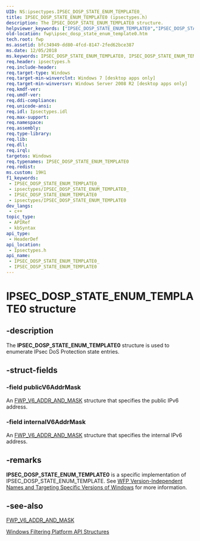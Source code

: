 ```yaml
---
UID: NS:ipsectypes.IPSEC_DOSP_STATE_ENUM_TEMPLATE0_
title: IPSEC_DOSP_STATE_ENUM_TEMPLATE0 (ipsectypes.h)
description: The IPSEC_DOSP_STATE_ENUM_TEMPLATE0 structure.
helpviewer_keywords: ["IPSEC_DOSP_STATE_ENUM_TEMPLATE0","IPSEC_DOSP_STATE_ENUM_TEMPLATE0 structure [Filtering]","fwp.ipsec_dosp_state_enum_template0","ipsectypes/IPSEC_DOSP_STATE_ENUM_TEMPLATE0"]
old-location: fwp\ipsec_dosp_state_enum_template0.htm
tech.root: fwp
ms.assetid: bfc34949-dd80-4fcd-8147-2fed62bce387
ms.date: 12/05/2018
ms.keywords: IPSEC_DOSP_STATE_ENUM_TEMPLATE0, IPSEC_DOSP_STATE_ENUM_TEMPLATE0 structure [Filtering], fwp.ipsec_dosp_state_enum_template0, ipsectypes/IPSEC_DOSP_STATE_ENUM_TEMPLATE0
req.header: ipsectypes.h
req.include-header: 
req.target-type: Windows
req.target-min-winverclnt: Windows 7 [desktop apps only]
req.target-min-winversvr: Windows Server 2008 R2 [desktop apps only]
req.kmdf-ver: 
req.umdf-ver: 
req.ddi-compliance: 
req.unicode-ansi: 
req.idl: Ipsectypes.idl
req.max-support: 
req.namespace: 
req.assembly: 
req.type-library: 
req.lib: 
req.dll: 
req.irql: 
targetos: Windows
req.typenames: IPSEC_DOSP_STATE_ENUM_TEMPLATE0
req.redist: 
ms.custom: 19H1
f1_keywords:
 - IPSEC_DOSP_STATE_ENUM_TEMPLATE0_
 - ipsectypes/IPSEC_DOSP_STATE_ENUM_TEMPLATE0_
 - IPSEC_DOSP_STATE_ENUM_TEMPLATE0
 - ipsectypes/IPSEC_DOSP_STATE_ENUM_TEMPLATE0
dev_langs:
 - c++
topic_type:
 - APIRef
 - kbSyntax
api_type:
 - HeaderDef
api_location:
 - Ipsectypes.h
api_name:
 - IPSEC_DOSP_STATE_ENUM_TEMPLATE0_
 - IPSEC_DOSP_STATE_ENUM_TEMPLATE0
---
```


# IPSEC_DOSP_STATE_ENUM_TEMPLATE0 structure


## -description

The <b>IPSEC_DOSP_STATE_ENUM_TEMPLATE0</b> structure is used to enumerate IPsec DoS Protection state entries.

## -struct-fields

### -field publicV6AddrMask

An [FWP_V6_ADDR_AND_MASK](/windows/desktop/api/fwptypes/ns-fwptypes-fwp_v6_addr_and_mask) structure that specifies the public IPv6 address.

### -field internalV6AddrMask

An [FWP_V6_ADDR_AND_MASK](/windows/desktop/api/fwptypes/ns-fwptypes-fwp_v6_addr_and_mask) structure that specifies the internal IPv6 address.

## -remarks

<b>IPSEC_DOSP_STATE_ENUM_TEMPLATE0</b> is a specific implementation of IPSEC_DOSP_STATE_ENUM_TEMPLATE. See <a href="/windows/desktop/FWP/wfp-version-independent-names-and-targeting-specific-versions-of-windows">WFP Version-Independent Names and Targeting Specific Versions of Windows</a>  for more information.

## -see-also

[FWP_V6_ADDR_AND_MASK](/windows/desktop/api/fwptypes/ns-fwptypes-fwp_v6_addr_and_mask)



<a href="/windows/desktop/FWP/fwp-structs">Windows Filtering Platform  API Structures</a>

